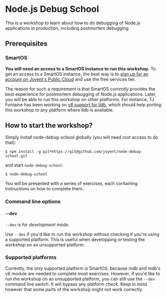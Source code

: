 # Node.js Debug School

This is a workshop to learn about how to do debugging of Node.js applications
in production, including postmortem debugging.

## Prerequisites

### SmartOS

__You will need an access to a SmartOS instance to run this workshop.__ To get
an access to a SmartOS instance, the best way is to [sign up for an account on
Joyent's Public Cloud](https://my.joyent.com/landing/signup/701800000015N22)
and use the free services tier.

The reason for such a requirement is that SmartOS _currently_ provides the
best experience for postmortem debugging of Node.js applications. Later, you
will be able to run this workshop on other platforms. For instance, TJ
Fontaine has been working on [v8 support for
lldb](https://github.com/tjfontaine/lldb-v8), which should help porting this
workshop to any platform where lldb is available.

## How to start the workshop?

Simply install node-debug-school globally (you will need root access to do that):
```
$ npm install -g git+https://git@github.com/joyent/node-debug-school.git
```
and start `node-debug-school`:
```
$ node-debug-school
```

You will be presented with a series of exercises, each containing instructions
on how to complete them.

### Command line options

#### --dev

`--dev` is for _development mode_.

Use `--dev` if you'd like to run the workshop without checking if you're using
a supported platform. This is useful when developping or testing the workshop
on an unsupported platform.

### Supported platforms

Currently, the only supported platform is SmartOS, because mdb and mdb's v8
module are needed to complete most exercises. However, if you'd like to run
the workshop on an unsupported platform, you can still use the `--dev` command
line switch. It will bypass any platform check. Keep in mind however that some
parts of the workshop might not work correctly.
